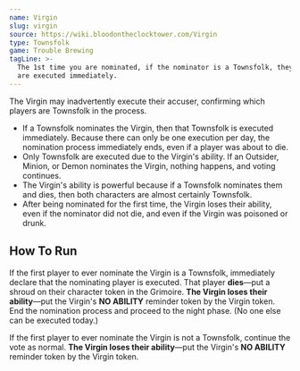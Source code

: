 ```yaml
---
name: Virgin
slug: virgin
source: https://wiki.bloodontheclocktower.com/Virgin
type: Townsfolk
game: Trouble Brewing
tagLine: >-
  The 1st time you are nominated, if the nominator is a Townsfolk, they
  are executed immediately.
---
```


The Virgin may inadvertently execute their accuser, confirming which
players are Townsfolk in the process.

- If a Townsfolk nominates the Virgin, then that Townsfolk is executed
  immediately. Because there can only be one execution per day, the
  nomination process immediately ends, even if a player was about to
  die.
- Only Townsfolk are executed due to the Virgin's ability. If an
  Outsider, Minion, or Demon nominates the Virgin, nothing happens, and
  voting continues.
- The Virgin's ability is powerful because if a Townsfolk nominates them
  and dies, then both characters are almost certainly Townsfolk.
- After being nominated for the first time, the Virgin loses their
  ability, even if the nominator did not die, and even if the Virgin was
  poisoned or drunk.

## How To Run

If the first player to ever nominate the Virgin is a Townsfolk,
immediately declare that the nominating player is executed. That player
**dies**—put a shroud on their character token in the Grimoire. **The
Virgin loses their ability**—put the Virgin's **NO ABILITY** reminder
token by the Virgin token. End the nomination process and proceed to the
night phase. (No one else can be executed today.)

If the first player to ever nominate the Virgin is not a Townsfolk,
continue the vote as normal. **The Virgin loses their ability**—put the
Virgin's **NO ABILITY** reminder token by the Virgin token.
